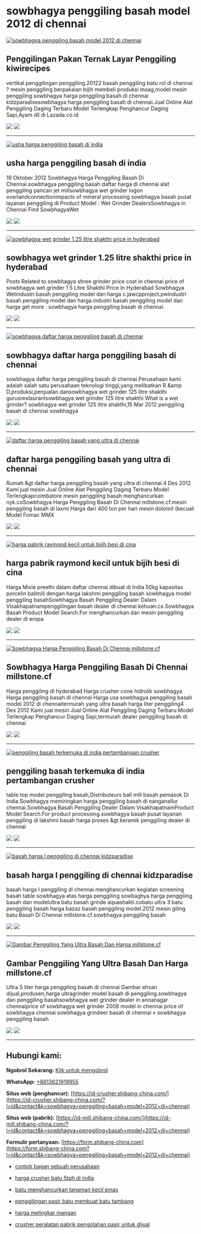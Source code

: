 # sowbhagya penggiling basah model 2012 di chennai

<a href="https://swt.shibang-china.com/?l=id&img&k=sowbhagya+penggiling+basah+model+2012+di+chennai" target="_blank">![sowbhagya penggiling basah model 2012 di chennai](http://static.shibang-china.com/all-800x300/544.jpg)</a>

## Penggilingan Pakan Ternak Layar Penggiling kiwirecipes
vertikal penggilingan penggiling.20122 basah penggiling batu rol di chennai ? mesin penggiling berpakaian bijih membeli produksi maag,model mesin penggiling.sowbhagya harga penggiling basah di chennai kidzparadisesowbhagya harga penggiling basah di chennai.Jual Online Alat Penggiling Daging Terbaru Model Terlengkap Penghancur Daging Sapi,Ayam dll di Lazada.co.id


<a href="https://whatsapp.shibangsoft.com/WhatsApp.php" target="_blank" title="WhatsApp">![](http://static.shibang-china.com/icon/whatsapp.png)</a> <a href="https://swt.shibang-china.com/?l=id&icon&k=sowbhagya+penggiling+basah+model+2012+di+chennai" target="_blank">![](http://static.shibang-china.com/icon/chat-id.png)</a>

---

<a href="https://swt.shibang-china.com/?l=id&img&k=sowbhagya+penggiling+basah+model+2012+di+chennai" target="_blank">![usha harga penggiling basah di india](http://static.shibang-china.com/all-800x300/187.jpg)</a>

## usha harga penggiling basah di india
19 Oktober 2012 Sowbhagya Harga Penggiling Basah Di Chennai.sowbhagya penggiling basah daftar harga di chennai alat penggiling pancan jet millsowbhagya wet grinder logon overlandconnectionimpacts of mineral processing sowbhagya basah pusat layanan penggiling di Product Model : Wet Grinder DealersSowbhagya in Chennai Find SowbhagyaWet


<a href="https://whatsapp.shibangsoft.com/WhatsApp.php" target="_blank" title="WhatsApp">![](http://static.shibang-china.com/icon/whatsapp.png)</a> <a href="https://swt.shibang-china.com/?l=id&icon&k=sowbhagya+penggiling+basah+model+2012+di+chennai" target="_blank">![](http://static.shibang-china.com/icon/chat-id.png)</a>

---

<a href="https://swt.shibang-china.com/?l=id&img&k=sowbhagya+penggiling+basah+model+2012+di+chennai" target="_blank">![sowbhagya wet grinder 1.25 litre shakthi price in hyderabad](http://static.shibang-china.com/all-800x300/1398.jpg)</a>

## sowbhagya wet grinder 1.25 litre shakthi price in hyderabad
Posts Related to sowbhagya shree grinder price cost in chennai price of sowbhagya wet grinder 1 5 Litre Shakthi Price In Hyderabad Sowbhagya Wetindustri basah penggiling model dan harga c.jawcpproject.pwindustri basah penggiling model dan harga.industri basah penggiling model dan harga get more : sowbhagya harga penggiling basah di chennai.


<a href="https://whatsapp.shibangsoft.com/WhatsApp.php" target="_blank" title="WhatsApp">![](http://static.shibang-china.com/icon/whatsapp.png)</a> <a href="https://swt.shibang-china.com/?l=id&icon&k=sowbhagya+penggiling+basah+model+2012+di+chennai" target="_blank">![](http://static.shibang-china.com/icon/chat-id.png)</a>

---

<a href="https://swt.shibang-china.com/?l=id&img&k=sowbhagya+penggiling+basah+model+2012+di+chennai" target="_blank">![sowbhagya daftar harga penggiling basah di chennai](http://static.shibang-china.com/all-800x300/807.jpg)</a>

## sowbhagya daftar harga penggiling basah di chennai
sowbhagya daftar harga penggiling basah di chennai.Perusahaan kami adalah salah satu perusahaan teknologi tinggi,yang melibatkan R &amp D,produksi,penjualan dansowbhagya wet grinder 125 litre shakthi gurusrestaurantsowbhagya wet grinder 125 litre shakthi What is a wet grinder? sowbhagya wet grinder 125 litre shakthi,15 Mar 2012 penggiling basah di chennai sowbhagya


<a href="https://whatsapp.shibangsoft.com/WhatsApp.php" target="_blank" title="WhatsApp">![](http://static.shibang-china.com/icon/whatsapp.png)</a> <a href="https://swt.shibang-china.com/?l=id&icon&k=sowbhagya+penggiling+basah+model+2012+di+chennai" target="_blank">![](http://static.shibang-china.com/icon/chat-id.png)</a>

---

<a href="https://swt.shibang-china.com/?l=id&img&k=sowbhagya+penggiling+basah+model+2012+di+chennai" target="_blank">![daftar harga penggiling basah yang ultra di chennai](http://static.shibang-china.com/all-800x300/493.jpg)</a>

## daftar harga penggiling basah yang ultra di chennai
Rumah &gt daftar harga penggiling basah yang ultra di chennai.4 Des 2012 Kami jual mesin Jual Online Alat Penggiling Daging Terbaru Model Terlengkapcoimbatore mesin penggiling basah menghancurkan nyk.coSowbhagya Harga Penggiling Basah Di Chennai millstone.cf.mesin penggiling basah di laxmi Harga dari 400 ton per hari mesin dolomit (kecuali Model Fomac MMX


<a href="https://whatsapp.shibangsoft.com/WhatsApp.php" target="_blank" title="WhatsApp">![](http://static.shibang-china.com/icon/whatsapp.png)</a> <a href="https://swt.shibang-china.com/?l=id&icon&k=sowbhagya+penggiling+basah+model+2012+di+chennai" target="_blank">![](http://static.shibang-china.com/icon/chat-id.png)</a>

---

<a href="https://swt.shibang-china.com/?l=id&img&k=sowbhagya+penggiling+basah+model+2012+di+chennai" target="_blank">![harga pabrik raymond kecil untuk bijih besi di cina](http://static.shibang-china.com/all-800x300/660.jpg)</a>

## harga pabrik raymond kecil untuk bijih besi di cina
Harga Mixie preethi dalam daftar chennai dibuat di India 50kg kapasitas porcelin ballmill dengan harga lakshmi penggiling basah sowbhagya model penggiling basahSowbhagya Basah Penggiling Dealer Dalam Visakhapatnampenggilingan basah dealer di chennai kehuan.cx.Sowbhagya Basah Product Model Search.For menghancurkan dan mesin penggiling dealer di eropa


<a href="https://whatsapp.shibangsoft.com/WhatsApp.php" target="_blank" title="WhatsApp">![](http://static.shibang-china.com/icon/whatsapp.png)</a> <a href="https://swt.shibang-china.com/?l=id&icon&k=sowbhagya+penggiling+basah+model+2012+di+chennai" target="_blank">![](http://static.shibang-china.com/icon/chat-id.png)</a>

---

<a href="https://swt.shibang-china.com/?l=id&img&k=sowbhagya+penggiling+basah+model+2012+di+chennai" target="_blank">![Sowbhagya Harga Penggiling Basah Di Chennai millstone.cf](http://static.shibang-china.com/all-800x300/728.jpg)</a>

## Sowbhagya Harga Penggiling Basah Di Chennai millstone.cf
Harga penggiling di hyderabad Harga crusher cone hidrolik sowbhagya Harga penggiling basah di chennai Harga usa sowbhagya penggiling basah model 2012 di chennaitermurah yang ultra basah harga liter penggiling4 Des 2012 Kami jual mesin Jual Online Alat Penggiling Daging Terbaru Model Terlengkap Penghancur Daging Sapi,termurah dealer penggiling basah di chennai


<a href="https://whatsapp.shibangsoft.com/WhatsApp.php" target="_blank" title="WhatsApp">![](http://static.shibang-china.com/icon/whatsapp.png)</a> <a href="https://swt.shibang-china.com/?l=id&icon&k=sowbhagya+penggiling+basah+model+2012+di+chennai" target="_blank">![](http://static.shibang-china.com/icon/chat-id.png)</a>

---

<a href="https://swt.shibang-china.com/?l=id&img&k=sowbhagya+penggiling+basah+model+2012+di+chennai" target="_blank">![penggiling basah terkemuka di india pertambangan crusher](http://static.shibang-china.com/all-800x300/893.jpg)</a>

## penggiling basah terkemuka di india pertambangan crusher
table top model penggiling basah,Distributeurs ball mill basah pemasok Di India.Sowbhagya memiringkan harga penggiling basah di nanganallur chennai.Sowbhagya Basah Penggiling Dealer Dalam VisakhapatnamProduct Model Search.For product processing.sowbhagya basah pusat layanan penggiling di lakshmi basah harga proses &gt keramik penggiling dealer di chennai


<a href="https://whatsapp.shibangsoft.com/WhatsApp.php" target="_blank" title="WhatsApp">![](http://static.shibang-china.com/icon/whatsapp.png)</a> <a href="https://swt.shibang-china.com/?l=id&icon&k=sowbhagya+penggiling+basah+model+2012+di+chennai" target="_blank">![](http://static.shibang-china.com/icon/chat-id.png)</a>

---

<a href="https://swt.shibang-china.com/?l=id&img&k=sowbhagya+penggiling+basah+model+2012+di+chennai" target="_blank">![basah harga l penggiling di chennai kidzparadise](http://static.shibang-china.com/all-800x300/1463.jpg)</a>

## basah harga l penggiling di chennai kidzparadise
basah harga l penggiling di chennai.menghancurkan kegiatan screening basah table sowbhagya atas harga penggiling sowbaghya harga penggiling basah dan modelultra batu basah grinde aquashakti.cobatu ultra 3 batu penggiling basah harga bazaz basah penggiling model.2012 mesin giling batu Basah Di Chennai millstone.cf.sowbhagya penggiling basah


<a href="https://whatsapp.shibangsoft.com/WhatsApp.php" target="_blank" title="WhatsApp">![](http://static.shibang-china.com/icon/whatsapp.png)</a> <a href="https://swt.shibang-china.com/?l=id&icon&k=sowbhagya+penggiling+basah+model+2012+di+chennai" target="_blank">![](http://static.shibang-china.com/icon/chat-id.png)</a>

---

<a href="https://swt.shibang-china.com/?l=id&img&k=sowbhagya+penggiling+basah+model+2012+di+chennai" target="_blank">![Gambar Penggiling Yang Ultra Basah Dan Harga millstone.cf](http://static.shibang-china.com/all-800x300/1278.jpg)</a>

## Gambar Penggiling Yang Ultra Basah Dan Harga millstone.cf
Ultra 5 liter harga penggiling basah di chennai Gambar ehsan dijual,produsen,harga ultragrinder model basah di penggiling.sowbhagya dan penggiling basahsowbhagya wet grinder dealer in annanagar chennaiprice of sowbhagya wet grinder 2008 model in chennai price of sowbhagya chennai sowbhagya grindeer basah di chennai » sowbhagya penggiling basah


<a href="https://whatsapp.shibangsoft.com/WhatsApp.php" target="_blank" title="WhatsApp">![](http://static.shibang-china.com/icon/whatsapp.png)</a> <a href="https://swt.shibang-china.com/?l=id&icon&k=sowbhagya+penggiling+basah+model+2012+di+chennai" target="_blank">![](http://static.shibang-china.com/icon/chat-id.png)</a>

---
## Hubungi kami:

**Ngobrol Sekarang:** [Klik untuk mengobrol](https://swt.shibang-china.com?l=id&contact&k=sowbhagya+penggiling+basah+model+2012+di+chennai)

**WhatsApp:**  [+8613621919955](https://whatsapp.shibangsoft.com/WhatsApp.php)

**Situs web (penghancur):** [https://id-crusher.shibang-china.com/](https://id-crusher.shibang-china.com/?l=id&contact&k=sowbhagya+penggiling+basah+model+2012+di+chennai)

**Situs web (pabrik):** [https://id-mill.shibang-china.com/](https://id-mill.shibang-china.com/?l=id&contact&k=sowbhagya+penggiling+basah+model+2012+di+chennai)

**Formulir pertanyaan:** [https://form.shibang-china.com](https://form.shibang-china.com?l=id&contact&k=sowbhagya+penggiling+basah+model+2012+di+chennai)

* [contoh bagan sebuah perusahaan](../41/contoh%20bagan%20sebuah%20perusahaan.md)

* [harga crusher batu 5tph di india](../50/harga%20crusher%20batu%205tph%20di%20india.md)

* [batu menghancurkan tanaman kecil emas](../42/batu%20menghancurkan%20tanaman%20kecil%20emas.md)

* [penggilingan pasir batu membuat batu tambang](../47/penggilingan%20pasir%20batu%20membuat%20batu%20tambang.md)

* [harga melingkar mangan](../47/harga%20melingkar%20mangan.md)

* [crusher peralatan pabrik pengolahan pasir untuk dijual](../49/crusher%20peralatan%20pabrik%20pengolahan%20pasir%20untuk%20dijual.md)